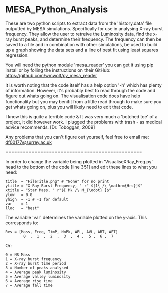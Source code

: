 # MESA_Python_Analysis
These are two python scripts to extract data from the 'history.data' file outputted by MESA simulations. Specifically for use in analysing X-ray burst frequency. They allow the user to retreive the Luminosity data, find the x-ray burst peaks, and determine their frequency. The frequency can then be saved to a file and in combination with other simulations, be used to build up a graph showing the data sets and a line of best fit using least squares regression.

You will need the python module 'mesa_reader' you can get it using pip install or by folling the instructions on their GitHub:
https://github.com/wmwolf/py_mesa_reader

It is worth noting that the code itself has a help option '-h' which has plenty of information. However, it's probably best to read through the code and figure out whats going on. The visualisation code does have help functionality but you may benifit from a little read through to make sure you get whats going on, plus you will likely need to edit that code.

I know this is quite a terrible code & It was very much a 'botched toe' of a project, it did however work. I plugged the problems with trash - as medical advice recommends. [Dr. Toboggan, 2009]

Any problems that you can't figure out yourself, feel free to email me: df00177@surrey.ac.uk

===============================================

In order to change the variable being plotted in 'VisualiseXRay_Freq.py' head to the bottom of the code [line 351] and edit these lines to what you need:

	title  = "FileTitle.png" # "None" for no print
	ytitle = "X-Ray Burst Frequency, " r" $[1\ /\ \mathrm{Hrs}]$"
	xtitle = "Star Mass, " r"$[ M\ /\ M_{\odot} ]$"
	ylow   = 0.0
	yhigh  = -1 # -1 for default
	var    = 1
	lloc   = "best"

The variable 'var' determines the variable plotted on the y-axis. This corresponds to:

	Res = [Mass, Freq, TimP, NoPk, APL, AVL, ART, AFT]
	        0  ,  1  ,  2  ,  3  ,  4 ,  5 ,  6 ,  7 
  
Or:

	0 = NS Mass
	1 = X-ray burst frequency
	2 = X-ray burst time period
	3 = Number of peaks analysed
	4 = Average peak luminosity
	5 = Average valley luminosity
	6 = Average rise time
	7 = Average fall time
  
